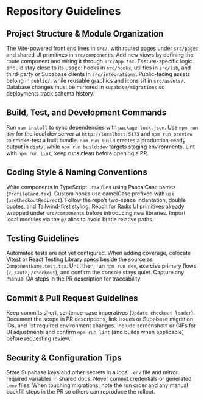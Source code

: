# Repository Guidelines

## Project Structure & Module Organization
The Vite-powered front end lives in `src/`, with routed pages under `src/pages` and shared UI primitives in `src/components`. Add new views by defining the route component and wiring it through `src/App.tsx`. Feature-specific logic should stay close to its usage: hooks in `src/hooks`, utilities in `src/lib`, and third-party or Supabase clients in `src/integrations`. Public-facing assets belong in `public/`, while reusable graphics and icons sit in `src/assets/`. Database changes must be mirrored in `supabase/migrations` so deployments track schema history.

## Build, Test, and Development Commands
Run `npm install` to sync dependencies with `package-lock.json`. Use `npm run dev` for the local dev server at `http://localhost:5173` and `npm run preview` to smoke-test a built bundle. `npm run build` creates a production-ready output in `dist/`, while `npm run build:dev` targets staging environments. Lint with `npm run lint`; keep runs clean before opening a PR.

## Coding Style & Naming Conventions
Write components in TypeScript `.tsx` files using PascalCase names (`ProfileCard.tsx`). Custom hooks use camelCase prefixed with `use` (`useCheckoutRedirect`). Follow the repo’s two-space indentation, double quotes, and Tailwind-first styling. Reach for Radix UI primitives already wrapped under `src/components` before introducing new libraries. Import local modules via the `@/` alias to avoid brittle relative paths.

## Testing Guidelines
Automated tests are not yet configured. When adding coverage, colocate Vitest or React Testing Library specs beside the source as `ComponentName.test.tsx`. Until then, run `npm run dev`, exercise primary flows (`/`, `/auth`, `/checkout`), and confirm the console stays quiet. Capture any manual QA steps in the PR description for traceability.

## Commit & Pull Request Guidelines
Keep commits short, sentence-case imperatives (`Update checkout loader`). Document the scope in PR descriptions, link issues or Supabase migration IDs, and list required environment changes. Include screenshots or GIFs for UI adjustments and confirm `npm run lint` (and builds when applicable) before requesting review.

## Security & Configuration Tips
Store Supabase keys and other secrets in a local `.env` file and mirror required variables in shared docs. Never commit credentials or generated `.env` files. When touching migrations, note the run order and any manual backfill steps in the PR so others can reproduce the rollout.
